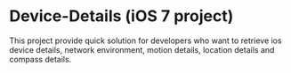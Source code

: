 Device-Details (iOS 7 project)
==============

This project provide quick solution for developers who want to retrieve ios device details, network environment, motion details, location details and compass details.

